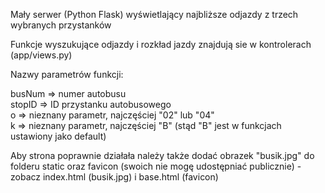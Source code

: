 Mały serwer (Python Flask) wyświetlający najbliższe odjazdy z trzech wybranych przystanków<br>

Funkcje wyszukujące odjazdy i rozkład jazdy znajdują sie w kontrolerach (app/views.py)<br>

Nazwy parametrów funkcji:<br>

busNum => numer autobusu <br>
stopID => ID przystanku autobusowego <br> 
o => nieznany parametr, najczęściej "02" lub "04"<br>
k => nieznany parametr, najczęściej "B" (stąd "B" jest w funkcjach ustawiony jako default) <br>

Aby strona poprawnie działała należy także dodać obrazek "busik.jpg" do folderu static oraz favicon (swoich nie mogę udostępniać publicznie) - zobacz index.html (busik.jpg) i base.html (favicon)
